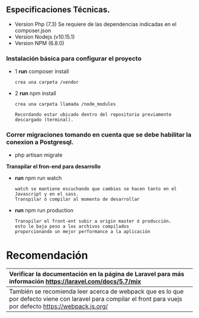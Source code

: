 
## Especificaciones Técnicas.
* Version Php (7.3)
Se requiere de las dependencias indicadas en el composer.json
* Version Nodejs (v10.15.1)
* Version NPM (6.8.0)

### Instalación básica para configurar el proyecto
* 1
  **run** composer install

      crea una carpeta /vendor
* 2
  **run** npm install

      crea una carpeta llamada /node_modules

      Recordando estar ubicado dentro del repositorio previamente descargado (terminal).

### Correr migraciones tomando en cuenta que se debe habilitar la conexion a Postgresql.
* php artisan migrate


**Transpilar el fron-end para desarrollo**
* **run** npm run watch

      watch se mantiene escuchando que cambios se hacen tanto en el Javascript y en el sass.
      Transpilar ó compilar al momento de desarrollar
* **run** npm run production

      Transpilar el front-ent subir a origin master ó producción.
      esto le baja peso a los archivos compilados
      proporcionando un mejor performance a la aplicación

# Recomendación


  | Verificar la documentación en la página de Laravel para más información https://laravel.com/docs/5.7/mix |
  |:-------|
  | También se recomienda leer acerca de webpack que es lo que por defecto viene con laravel para compilar el front para vuejs por defecto https://webpack.js.org/ |
